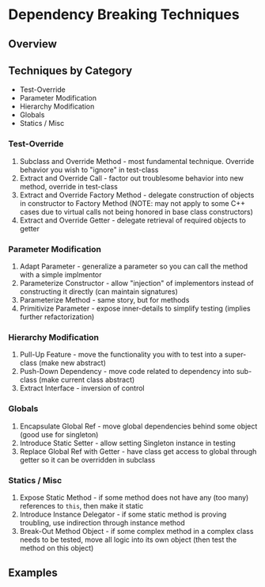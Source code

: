 # Dependency Breaking Techniques

## Overview

## Techniques by Category

* Test-Override
* Parameter Modification
* Hierarchy Modification
* Globals
* Statics / Misc

### Test-Override
1. Subclass and Override Method - most fundamental technique.  Override
   behavior you wish to "ignore" in test-class
2. Extract and Override Call - factor out troublesome behavior into new
   method, override in test-class
3. Extract and Override Factory Method - delegate construction of objects in
   constructor to Factory Method (NOTE: may not apply to some C++ cases due to
   virtual calls not being honored in base class constructors)
4. Extract and Override Getter - delegate retrieval of required objects to
   getter

### Parameter Modification
1. Adapt Parameter - generalize a parameter so you can call the method with a
   simple implmentor
2. Parameterize Constructor - allow "injection" of implementors instead of
   constructing it directly (can maintain signatures)
3. Parameterize Method - same story, but for methods
4. Primitivize Parameter - expose inner-details to simplify testing (implies
   further refactorization)

### Hierarchy Modification
1. Pull-Up Feature - move the functionality you with to test into a
   super-class (make new abstract)
2. Push-Down Dependency - move code related to dependency into sub-class (make
   current class abstract)
3. Extract Interface - inversion of control

### Globals
1. Encapsulate Global Ref - move global dependencies behind some object (good
   use for singleton)
2. Introduce Static Setter - allow setting Singleton instance in testing
3. Replace Global Ref with Getter - have class get access to global through
   getter so it can be overridden in subclass

### Statics / Misc
1. Expose Static Method - if some method does not have any (too many)
   references to `this`, then make it static
2. Introduce Instance Delegator - if some static method is proving troubling,
   use indirection through instance method
3. Break-Out Method Object - if some complex method in a complex class needs
   to be tested, move all logic into its own object (then test the method on
   this object)


## Examples

